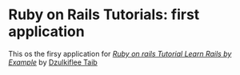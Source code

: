 # Ruby on Rails Tutorials: first application

This os the firsy application for [*Ruby on rails Tutorial Learn Rails by Example*](http://railstutorial.org) by [Dzulkiflee Taib](http://dzulkiflee.com)